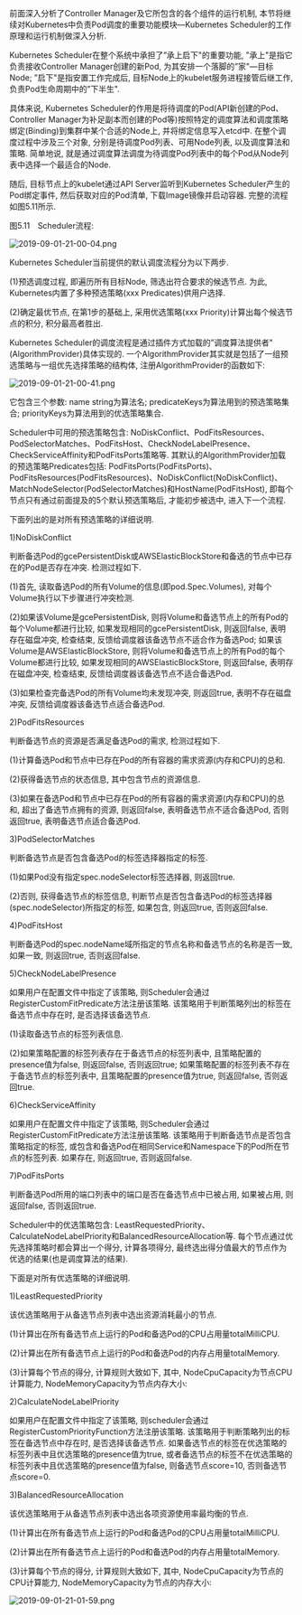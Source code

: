 
<!-- @import "[TOC]" {cmd="toc" depthFrom=1 depthTo=6 orderedList=false} -->

<!-- code_chunk_output -->



<!-- /code_chunk_output -->

前面深入分析了Controller Manager及它所包含的各个组件的运行机制, 本节将继续对Kubernetes中负责Pod调度的重要功能模块—Kubernetes Scheduler的工作原理和运行机制做深入分析. 

Kubernetes Scheduler在整个系统中承担了”承上启下"的重要功能, ”承上"是指它负责接收Controller Manager创建的新Pod, 为其安排一个落脚的”家"—目标Node; ”启下"是指安置工作完成后, 目标Node上的kubelet服务进程接管后继工作, 负责Pod生命周期中的”下半生". 

具体来说, Kubernetes Scheduler的作用是将待调度的Pod(API新创建的Pod、Controller Manager为补足副本而创建的Pod等)按照特定的调度算法和调度策略绑定(Binding)到集群中某个合适的Node上, 并将绑定信息写入etcd中. 在整个调度过程中涉及三个对象, 分别是待调度Pod列表、可用Node列表, 以及调度算法和策略. 简单地说, 就是通过调度算法调度为待调度Pod列表中的每个Pod从Node列表中选择一个最适合的Node. 

随后, 目标节点上的kubelet通过API Server监听到Kubernetes Scheduler产生的Pod绑定事件, 然后获取对应的Pod清单, 下载Image镜像并启动容器. 完整的流程如图5.11所示. 

图5.11　Scheduler流程:

![2019-09-01-21-00-04.png](./images/2019-09-01-21-00-04.png)

Kubernetes Scheduler当前提供的默认调度流程分为以下两步. 

(1)预选调度过程, 即遍历所有目标Node, 筛选出符合要求的候选节点. 为此, Kubernetes内置了多种预选策略(xxx Predicates)供用户选择. 

(2)确定最优节点, 在第1步的基础上, 采用优选策略(xxx Priority)计算出每个候选节点的积分, 积分最高者胜出. 

Kubernetes Scheduler的调度流程是通过插件方式加载的”调度算法提供者"(AlgorithmProvider)具体实现的. 一个AlgorithmProvider其实就是包括了一组预选策略与一组优先选择策略的结构体, 注册AlgorithmProvider的函数如下: 

![2019-09-01-21-00-41.png](./images/2019-09-01-21-00-41.png)

它包含三个参数: name string为算法名; predicateKeys为算法用到的预选策略集合; priorityKeys为算法用到的优选策略集合. 

Scheduler中可用的预选策略包含: NoDiskConflict、PodFitsResources、PodSelectorMatches、PodFitsHost、CheckNodeLabelPresence、CheckServiceAffinity和PodFitsPorts策略等. 其默认的AlgorithmProvider加载的预选策略Predicates包括: PodFitsPorts(PodFitsPorts)、PodFitsResources(PodFitsResources)、NoDiskConflict(NoDiskConflict)、MatchNodeSelector(PodSelectorMatches)和HostName(PodFitsHost), 即每个节点只有通过前面提及的5个默认预选策略后, 才能初步被选中, 进入下一个流程. 

下面列出的是对所有预选策略的详细说明. 

1)NoDiskConflict

判断备选Pod的gcePersistentDisk或AWSElasticBlockStore和备选的节点中已存在的Pod是否存在冲突. 检测过程如下. 

(1)首先, 读取备选Pod的所有Volume的信息(即pod.Spec.Volumes), 对每个Volume执行以下步骤进行冲突检测. 

(2)如果该Volume是gcePersistentDisk, 则将Volume和备选节点上的所有Pod的每个Volume都进行比较, 如果发现相同的gcePersistentDisk, 则返回false, 表明存在磁盘冲突, 检查结束, 反馈给调度器该备选节点不适合作为备选Pod; 如果该Volume是AWSElasticBlockStore, 则将Volume和备选节点上的所有Pod的每个Volume都进行比较, 如果发现相同的AWSElasticBlockStore, 则返回false, 表明存在磁盘冲突, 检查结束, 反馈给调度器该备选节点不适合备选Pod. 

(3)如果检查完备选Pod的所有Volume均未发现冲突, 则返回true, 表明不存在磁盘冲突, 反馈给调度器该备选节点适合备选Pod. 

2)PodFitsResources

判断备选节点的资源是否满足备选Pod的需求, 检测过程如下. 

(1)计算备选Pod和节点中已存在Pod的所有容器的需求资源(内存和CPU)的总和. 

(2)获得备选节点的状态信息, 其中包含节点的资源信息. 

(3)如果在备选Pod和节点中已存在Pod的所有容器的需求资源(内存和CPU)的总和, 超出了备选节点拥有的资源, 则返回false, 表明备选节点不适合备选Pod, 否则返回true, 表明备选节点适合备选Pod. 

3)PodSelectorMatches

判断备选节点是否包含备选Pod的标签选择器指定的标签. 

(1)如果Pod没有指定spec.nodeSelector标签选择器, 则返回true. 

(2)否则, 获得备选节点的标签信息, 判断节点是否包含备选Pod的标签选择器(spec.nodeSelector)所指定的标签, 如果包含, 则返回true, 否则返回false. 

4)PodFitsHost

判断备选Pod的spec.nodeName域所指定的节点名称和备选节点的名称是否一致, 如果一致, 则返回true, 否则返回false. 

5)CheckNodeLabelPresence

如果用户在配置文件中指定了该策略, 则Scheduler会通过RegisterCustomFitPredicate方法注册该策略. 该策略用于判断策略列出的标签在备选节点中存在时, 是否选择该备选节点. 

(1)读取备选节点的标签列表信息. 

(2)如果策略配置的标签列表存在于备选节点的标签列表中, 且策略配置的presence值为false, 则返回false, 否则返回true; 如果策略配置的标签列表不存在于备选节点的标签列表中, 且策略配置的presence值为true, 则返回false, 否则返回true. 

6)CheckServiceAffinity

如果用户在配置文件中指定了该策略, 则Scheduler会通过RegisterCustomFitPredicate方法注册该策略. 该策略用于判断备选节点是否包含策略指定的标签, 或包含和备选Pod在相同Service和Namespace下的Pod所在节点的标签列表. 如果存在, 则返回true, 否则返回false. 

7)PodFitsPorts

判断备选Pod所用的端口列表中的端口是否在备选节点中已被占用, 如果被占用, 则返回false, 否则返回true. 

Scheduler中的优选策略包含: LeastRequestedPriority、CalculateNodeLabelPriority和BalancedResourceAllocation等. 每个节点通过优先选择策略时都会算出一个得分, 计算各项得分, 最终选出得分值最大的节点作为优选的结果(也是调度算法的结果). 

下面是对所有优选策略的详细说明. 

1)LeastRequestedPriority

该优选策略用于从备选节点列表中选出资源消耗最小的节点. 

(1)计算出在所有备选节点上运行的Pod和备选Pod的CPU占用量totalMilliCPU. 

(2)计算出在所有备选节点上运行的Pod和备选Pod的内存占用量totalMemory. 

(3)计算每个节点的得分, 计算规则大致如下, 其中, NodeCpuCapacity为节点CPU计算能力, NodeMemoryCapacity为节点内存大小: 

2)CalculateNodeLabelPriority

如果用户在配置文件中指定了该策略, 则scheduler会通过RegisterCustomPriorityFunction方法注册该策略. 该策略用于判断策略列出的标签在备选节点中存在时, 是否选择该备选节点. 如果备选节点的标签在优选策略的标签列表中且优选策略的presence值为true, 或者备选节点的标签不在优选策略的标签列表中且优选策略的presence值为false, 则备选节点score=10, 否则备选节点score=0. 

3)BalancedResourceAllocation

该优选策略用于从备选节点列表中选出各项资源使用率最均衡的节点. 

(1)计算出在所有备选节点上运行的Pod和备选Pod的CPU占用量totalMilliCPU. 

(2)计算出在所有备选节点上运行的Pod和备选Pod的内存占用量totalMemory. 

(3)计算每个节点的得分, 计算规则大致如下, 其中, NodeCpuCapacity为节点的CPU计算能力, NodeMemoryCapacity为节点的内存大小: 

![2019-09-01-21-01-59.png](./images/2019-09-01-21-01-59.png)

